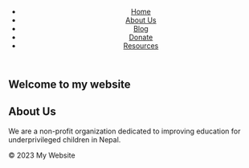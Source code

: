 <!DOCTYPE html>
<html>
  <head>
    <title>My Website</title>
    <link rel="stylesheet" href="style.css">
  </head>
  <body>
    <header>
      <nav>
        <ul>
          <li><a href="index.html">Home</a></li>
          <li><a href="about.html">About Us</a></li>
          <li><a href="blog.html">Blog</a></li>
          <li><a href="donate.html">Donate</a></li>
          <li><a href="resources.html">Resources</a></li>
        </ul>
      </nav>
    </header>
    <section class="hero">
      <h1>Welcome to my website</h1>
    </section>
    <section class="content">
      <h2>About Us</h2>
      <p>We are a non-profit organization dedicated to improving education for underprivileged children in Nepal.</p>
    </section>
    <footer>
      <p>&copy; 2023 My Website</p>
    </footer>
  </body>
</html>
